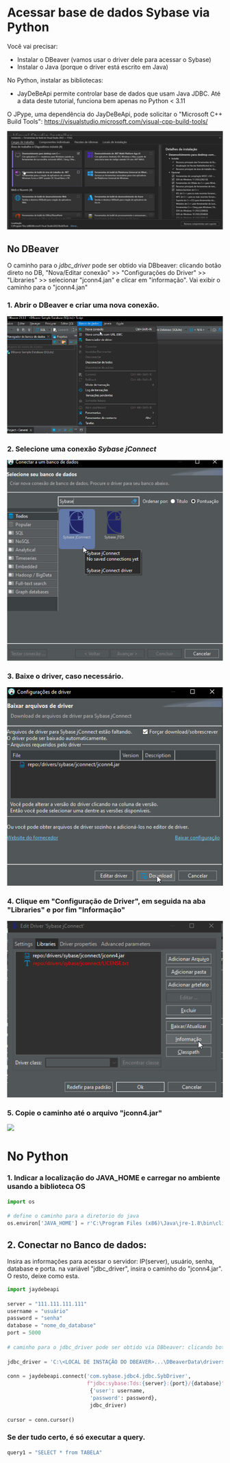 # Acessar base de dados Sybase via Python

Você vai precisar:

* Instalar o DBeaver (vamos usar o driver dele para acessar o Sybase)
* Instalar o Java (porque o driver está escrito em Java)

No Python, instalar as bibliotecas:
* JayDeBeApi permite controlar base de dados que usam Java JDBC.
Até a data deste tutorial, funciona bem apenas no Python < 3.11

O JPype, uma dependência do JayDeBeApi, pode solicitar o "Microsoft C++ Build Tools": https://visualstudio.microsoft.com/visual-cpp-build-tools/

![Bla](image/20231214145831.png)

## No DBeaver

O caminho para o _jdbc_driver_ pode ser obtido via DBbeaver: clicando botão direto no DB, 
"Nova/Editar conexão" >> "Configurações do Driver" >> "Libraries" >> selecionar "jconn4.jan" e clicar em "informação". 
Vai exibir o caminho para o "jconn4.jan"

### 1. Abrir o DBeaver e criar uma nova conexão.

![](image/20231214163231.png)

### 2. Selecione uma conexão _Sybase jConnect_

![](image/20231214163300.png)

### 3. Baixe o driver, caso necessário.

![](image/20231214164005.png)

### 4. Clique em "Configuração de Driver", em seguida na aba "Libraries" e por fim "Informação"

![](image/20231214163531.png)

### 5.  Copie o caminho até o arquivo "jconn4.jar"
   
![](image/0231214163604.png)


# No Python

### 1. Indicar a localização do JAVA_HOME e carregar no ambiente usando a biblioteca OS

```python
import os

# define o caminho para a diretorio do java
os.environ['JAVA_HOME'] = r'C:\Program Files (x86)\Java\jre-1.8\bin\client' # Checar o caminho

```

## 2. Conectar no Banco de dados:

Insira as informações para acessar o servidor: IP(server), usuário, senha, database e porta.
na variável "jdbc_driver", insira o caminho do "jconn4.jar". O resto, deixe como esta.

```Python
import jaydebeapi

server = "111.111.111.111"
username = "usuário"
password = "senha"
database = "nome_do_database"
port = 5000

# caminho para o jdbc_driver pode ser obtido via DBbeaver: clicando botão direto no DB, "Nova/Editar conexão" >> "Configurações do Driver" >> "Libraries" >> selecionar "jconn4.jan" e clicar em "informação". Vai exibir o caminho para o "jconn4.jan"

jdbc_driver = 'C:\<LOCAL DE INSTAÇÃO DO DBEAVER>...\DBeaverData\drivers\drivers\sybase\jconnect\jconn4.jar'  # caminho obtido pelo DBbeaver: clicando botão direto no DB,

conn = jaydebeapi.connect('com.sybase.jdbc4.jdbc.SybDriver',
						  f"jdbc:sybase:Tds:{server}:{port}/{database}",
						   {'user': username,
						   'password': password},
						   jdbc_driver)

cursor = conn.cursor()
```

### Se der tudo certo, é só executar a query.

```Python
query1 = "SELECT * from TABELA"
```
